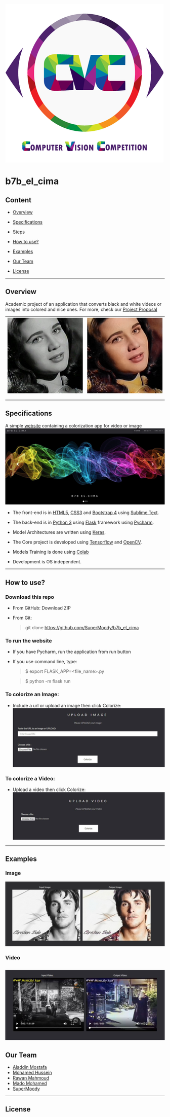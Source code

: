 ![CVC'19](images/cover.png)

# b7b_el_cima

## Content
* [Overview](#overview)

* [Specifications](#specifications)

* [Steps](#steps)

* [How to use?](#how-to-use?)

* [Examples](#examples) 

* [Our Team](#our-team)

* [License](#license)

---
## Overview
Academic project of an application that converts black and white videos or images into colored and nice ones.
For more, check our [Project Proposal](B7b%20El-Cima.pdf)

![before1](images/before1.jpg) | ![after1](images/after1.png)
-|-


---
## Specifications
A simple [website](http://127.0.0.1:5000) containing a colorization app for video or image
![](images/website.jpg)
- The front-end is in [HTML5](https://developer.mozilla.org/en-US/docs/Web/Guide/HTML/HTML5), [CSS3](https://developer.mozilla.org/en-US/docs/Web/CSS/CSS3) and [Bootstrap 4](https://getbootstrap.com/) using [Sublime Text](https://www.sublimetext.com/).

- The back-end is in [Python 3](https://www.python.org/download/releases/3.0/) using [Flask](http://flask.pocoo.org/) framework using [Pycharm](https://www.jetbrains.com/pycharm/).

- Model Architectures are written using [Keras](https://keras.io/).

- The Core project is developed using [Tensorflow](https://www.tensorflow.org/) and [OpenCV](https://opencv.org/).

- Models Training is done using [Colab](https://colab.research.google.com)

- Development is OS independent.

---
## How to use?
### Download this repo
- From GitHub: Download ZIP

- From Git:
    > git clone https://github.com/SuperMoody/b7b_el_cima

### To run the website
- If you have Pycharm, run the application from run button
- If you use command line, type:
    > $ export FLASK_APP=<file_name>.py

    > $ python -m flask run

### To colorize an Image:
- Include a url or upload an image then click Colorize:
    ![](images/how_to_use_image.jpg)

### To colorize a Video:
- Upload a video then click Colorize:
    ![](images/how_to_use_video.jpg)

---
## Examples
### Image
![](images/Image_Example.png)

### Video
![](images/Video_Example.jpg)
---
## Our Team
- [Aladdin Mostafa](https://github.com/Aladdin95)
- [Mohamed Hussein](https://github.com/teamleader6)
- [Rawan Mahmoud](https://github.com/RawanMahmoud)
- [Mado Mohamed](https://github.com/MadoMohamed)
- [SuperMoody](https://github.com/SuperMoody)


---
## License


